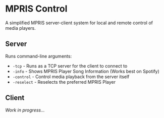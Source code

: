 # MPRIS Control

A simplified MPRIS server-client system for local and remote control of media players.

## Server

Runs command-line arguments:

- `-tcp` - Runs as a TCP server for the client to connect to
- `-info` - Shows MPRIS Player Song Information (Works best on Spotify)
- `-control` - Control media playback from the server itself
- `-reselect` - Reselects the preferred MPRIS Player

## Client
_Work in progress..._
